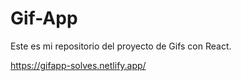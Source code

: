 # Gif-App

Este es mi repositorio del proyecto de Gifs con React.

https://gifapp-solves.netlify.app/

